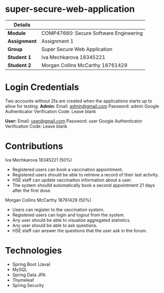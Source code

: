# super-secure-web-application

| Details   |     | 
| --- | --- | 
| **Module** |  COMP47660: Secure Software Engineering |
| **Assignment** |  Assignment 1 |
| **Group** | Super Secure Web Application |
| **Student 1** | Iva Mechkarova 18345221 | 
| **Student 2** | Morgan Collins McCarthy  18761429 |  

# Login Credentials
Two accounts without 2fa are created when the applications starts up to allow for testing.
**Admin:**
Email: admin@gmail.com
Password: admin
Google Authenticator Verification Code: Leave blank

**User:**
Email: user@gmail.com
Password: user
Google Authenticator Verification Code: Leave blank

# Contributions 
Iva Mechkarova 18345221 (50%)
- Registered users can book a vaccination appointment.
- Registered users should be able to retrieve a record of their last activity.
- HSE staff can update vaccination information about a user.
- The system shoulld automatically book a second appointment 21 days after the first dose.

Morgan Collins McCarthy 18761429 (50%)
- Users can register to the vaccination system.
- Registered users can login and logout from the system.
- Any user should be able to visualize aggregated statistics.
- Any user should be able to ask questions.
- HSE staff can answer the questions that the user ask in the forum.

# Technologies
- Spring Boot (Java)
- MySQL
- Spring Data JPA
- Thymeleaf
- Spring Security
